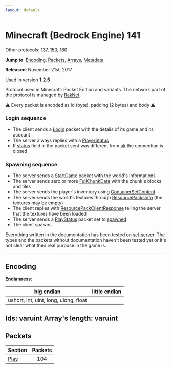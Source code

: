 ```yaml
---
layout: default
---
```


# Minecraft (Bedrock Engine) 141

Other protocols: [137](./bedrock141), [150](./bedrock141), [160](./bedrock141)

**Jump to**: [Encoding](#encoding), [Packets](#packets), [Arrays](bedrock141/arrays), [Metadata](bedrock141/metadata)

**Released**: November 21st, 2017

Used in version **1.2.5**

Protocol used in Minecraft: Pocket Edition and variants. The network part of the protocol is managed by [RakNet](../raknet/8.html).

⚠ Every packet is encoded as id (byte), padding (2 bytes) and body ⚠

### Login sequence
+ The client sends a [Login](#play_login) packet with the details of its game and its account
+ The server always replies with a [PlayerStatus](#play_play-status)
+ If [status](#play_play-status_status) field in the packet sent was different from [ok](#play_play-status_status_ok) the connection is closed

### Spawning sequence
+ The server sends a [StartGame](#play_start-game) packet with the world's informations
+ The server sends zero or more [FullChunkData](#play_full-chunk-data) with the chunk's blocks and tiles
+ The server sends the player's inventory using [ContainerSetContent](#play_container-set-content)
+ The server sends the world's textures through [ResourcePacksInfo](#play_resource-packs-info) (the textures may be empty)
+ The client replies with [ResourcePackClientResponse](#play_resource-pack-client-response) telling the server that the textures have been loaded
+ The server sends a [PlayStatus](#play_play-status) packet set to [spawned](#play_play-status_status_spawned)
+ The client spawns

Everything written in the documentation has been tested on [sel-server](https://github.com/sel-project/sel-server). The types and the packets without documentation haven't been tested yet or it's not clear what their real purpose in the game is.

-----
## Encoding

**Endianness**:

big endian | little endian
---|---
ushort, int, uint, long, ulong, float | 
**Ids**: varuint
**Array's length**: varuint
-----
## Packets

Section | Packets
---|:---:
[Play](bedrock141/play) | 104

